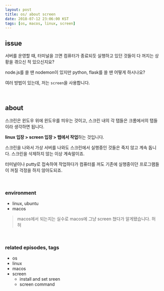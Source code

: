 ```yaml
---
layout: post
title: os/ about screen
date: 2018-07-12 23:06:00 KST
tags: [os, macos, linux, screen]
---
```


## issue

서버를 운영할 때, 터미널을 끄면 컴퓨터가 종료되듯 실행하고 있던 것들이 다 꺼지는 상황을 겪으신 적 있으신지요?

node.js를 쓸 땐 nodemon이 있지만 python, flask를 쓸 땐 어떻게 하시나요?

여러 방법이 있는데, 저는 `screen`을 사용합니다.

<br>

## about

스크린은 윈도우 위에 윈도우를 띄우는 것이고, 스크린 내의 각 탭들은 크롬에서의 탭들이라 생각하면 됩니다.

**linux 입장 > screen 입장 > 탭에서 작업**하는 것입니다.

스크린을 나와서 가상 서버를 나와도 스크린에서 실행중인 것들은 죽지 않고 계속 돕니다. 스크린을 삭제하지 않는 이상 계속말이죠.

터미널이나 putty로 접속하여 작업하다가 컴퓨터를 꺼도 기존에 실행중이던 프로그램들이 꺼질 걱정을 하지 않아도되죠.

<br>

### environment

- linux, ubuntu
- macos

> macos에서 되는지는 실수로 macos에 그냥 screen 쳤다가 알게됐습니다. 허허

<br>

### related episodes, tags

- os
- linux
- macos
- screen
  - install and set sreen
  - screen command
